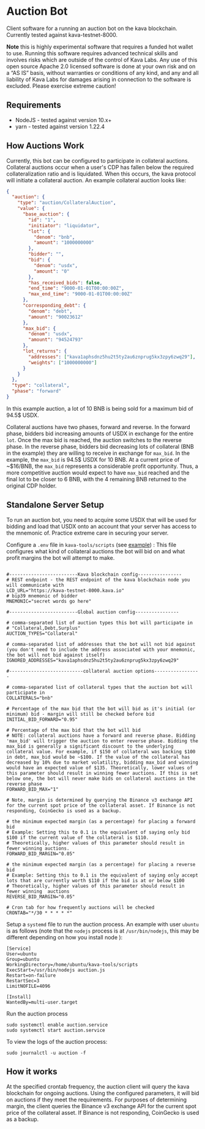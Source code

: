 # Auction Bot

Client software for a running an auction bot on the kava blockchain. Currently tested against kava-testnet-8000.

**Note** this is highly experimental software that requires a funded hot wallet to use. Running this software requires advanced technical skills and involves risks which are outside of the control of Kava Labs. Any use of this open source Apache 2.0 licensed software is done at your own risk and on a “AS IS” basis, without warranties or conditions of any kind, and any and all liability of Kava Labs for damages arising in connection to the software is excluded. Please exercise extreme caution!

## Requirements

- NodeJS - tested against version 10.x+
- yarn - tested against version 1.22.4

## How Auctions Work

Currently, this bot can be configured to participate in collateral auctions. Collateral auctions occur when a user's CDP has fallen below the required collateralization ratio and is liquidated. When this occurs, the kava protocol will initiate a collateral auction. An example collateral auction looks like:

```json
{
  "auction": {
    "type": "auction/CollateralAuction",
    "value": {
      "base_auction": {
        "id": "1",
        "initiator": "liquidator",
        "lot": {
          "denom": "bnb",
          "amount": "1000000000"
        },
        "bidder": "",
        "bid": {
          "denom": "usdx",
          "amount": "0"
        },
        "has_received_bids": false,
        "end_time": "9000-01-01T00:00:00Z",
        "max_end_time": "9000-01-01T00:00:00Z"
      },
      "corresponding_debt": {
        "denom": "debt",
        "amount": "90023612"
      },
      "max_bid": {
        "denom": "usdx",
        "amount": "94524793"
      },
      "lot_returns": {
        "addresses": ["kava1aphsdnz5hu2t5ty2au6znprug5kx3zpy6zwq29"],
        "weights": ["1000000000"]
      }
    }
  },
  "type": "collateral",
  "phase": "forward"
}
```

In this example auction, a lot of 10 BNB is being sold for a maximum bid of 94.5$ USDX.

Collateral auctions have two phases, forward and reverse. In the forward phase, bidders bid increasing amounts of USDX in exchange for the entire `lot`. Once the max bid is reached, the auction switches to the reverse phase. In the reverse phase, bidders bid decreasing lots of collateral (BNB in the example) they are willing to receive in exchange for `max_bid`. In the example, the `max_bid` is 94.5$ USDX for 10 BNB. At a current price of ~$16/BNB, the `max_bid` represents a considerable profit opportunity. Thus, a more competitive auction would expect to have `max_bid` reached and the final lot to be closer to 6 BNB, with the 4 remaining BNB returned to the original CDP holder.

## Standalone Server Setup

To run an auction bot, you need to acquire some USDX that will be used for bidding and load that USDX onto an account that your server has access to the mnemonic of. Practice extreme care in securing your server.

Configure a `.env` file in `kava-tools/scripts` (see [example](example-env)) :
This file configures what kind of collateral auctions the bot will bid on and what profit margins the bot will attempt to make.

```env

#-------------------------Kava blockchain config----------------
# REST endpoint - the REST endpoint of the kava blockchain node you will communicate with
LCD_URL="https://kava-testnet-8000.kava.io"
# bip39 mnemonic of bidder
MNEMONIC="secret words go here"

#-------------------------Global auction config----------------

# comma-separated list of auction types this bot will participate in
# "Collateral,Debt,Surplus"
AUCTION_TYPES="Collateral"

# comma-separated list of addresses that the bot will not bid against (you don't need to include the address associated with your mnemonic, the bot will not bid against itself)
IGNORED_ADDRESSES="kava1aphsdnz5hu2t5ty2au6znprug5kx3zpy6zwq29"

#---------------------------collateral auction options-----------------

# comma-separated list of collateral types that the auction bot will participate in
COLLATERALS="bnb"

# Percentage of the max bid that the bot will bid as it's initial (or minimum) bid - margin will still be checked before bid
INITIAL_BID_FORWARD="0.95"

# Percentage of the max bid that the bot will bid
# NOTE: collateral auctions have a forward and reverse phase. Bidding 'max_bid' will trigger the auction to enter reverse phase. Bidding the max_bid is generally a significant discount to the underlying collateral value. For example, if $150 of collateral was backing $100 in debt, max_bid would be ~$100. If the value of the collateral has decreased by 10% due to market volatility, bidding max_bid and winning would have an expected value of $135. Theoretically, lower values of this parameter should result in winning fewer auctions. If this is set below one, the bot will never make bids on collateral auctions in the reverse phase
FORWARD_BID_MAX="1"

# Note, margin is determined by querying the Binance v3 exchange API for the current spot price of the collateral asset. If Binance is not responding, CoinGecko is used as a backup.

# the minimum expected margin (as a percentage) for placing a forward bid
# Example: Setting this to 0.1 is the equivalent of saying only bid $100 if the current value of the collateral is $110.
# Theoretically, higher values of this parameter should result in fewer winning auctions.
FORWARD_BID_MARGIN="0.05"

# the minimum expected margin (as a percentage) for placing a reverse bid
# Example: Setting this to 0.1 is the equivalent of saying only accept lots that are currently worth $110 if the bid is at or below $100
# Theoretically, higher values of this parameter should result in fewer winning  auctions
REVERSE_BID_MARGIN="0.05"

# Cron tab for how frequently auctions will be checked
CRONTAB="*/30 * * * * *"
```

Setup a `systemd` file to run the auction process. An example with user `ubuntu` is as follows (note that the `nodejs` process is at `/usr/bin/nodejs`, this may be different depending on how you install node ):

```
[Service]
User=ubuntu
Group=ubuntu
WorkingDirectory=/home/ubuntu/kava-tools/scripts
ExecStart=/usr/bin/nodejs auction.js
Restart=on-failure
RestartSec=3
LimitNOFILE=4096

[Install]
WantedBy=multi-user.target
```

Run the auction process

```
sudo systemctl enable auction.service
sudo systemctl start auction.service
```

To view the logs of the auction process:
```
sudo journalctl -u auction -f
```

## How it works

At the specified crontab frequency, the auction client will query the kava blockchain for ongoing auctions. Using the configured parameters, it will bid on auctions if they meet the requirements. For purposes of determining margin, the client queries the Binance v3 exchange API for the current spot price of the collateral asset. If Binance is not responding, CoinGecko is used as a backup.
